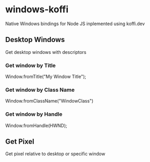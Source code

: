 # windows-koffi
Native Windows bindings for Node JS inplemented using koffi.dev 

## Desktop Windows
Get desktop windows with descriptors

### Get window by Title

Window.fromTitle("My Window Title");

### Get window by Class Name

Window.fromClassName("WindowClass")

### Get window by Handle

Window.fromHandle(HWND);

## Get Pixel
Get pixel relative to desktop or specific window 
